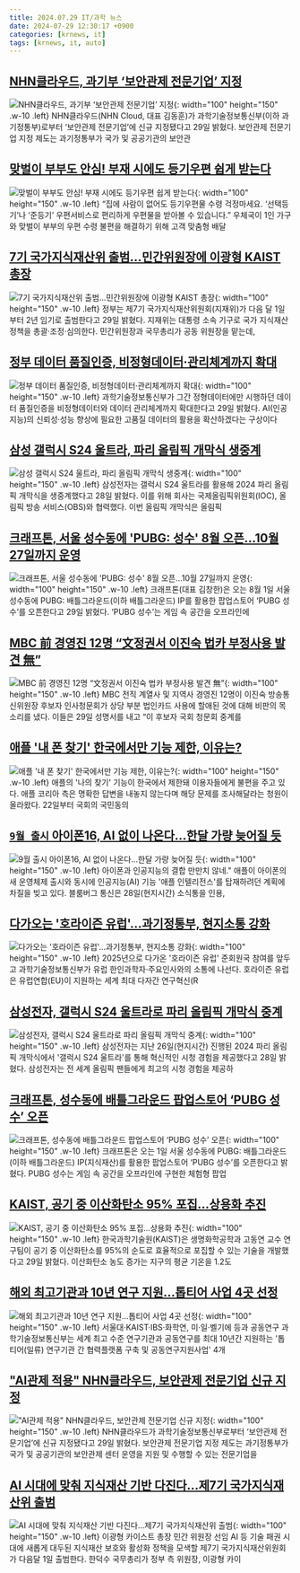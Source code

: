 ```yaml
---
title: 2024.07.29 IT/과학 뉴스
date: 2024-07-29 12:30:17 +0900
categories: [krnews, it]
tags: [krnews, it, auto]
---
```

## [NHN클라우드, 과기부 ‘보안관제 전문기업’ 지정](https://n.news.naver.com/mnews/article/018/0005799676)

![NHN클라우드, 과기부 ‘보안관제 전문기업’ 지정](https://mimgnews.pstatic.net/image/origin/018/2024/07/29/5799676.jpg?type=nf220_150){: width="100" height="150" .w-10 .left}
NHN클라우드(NHN Cloud, 대표 김동훈)가 과학기술정보통신부(이하 과기정통부)로부터 ‘보안관제 전문기업’에 신규 지정됐다고 29일 밝혔다. 보안관제 전문기업 지정 제도는 과기정통부가 국가 및 공공기관의 보안관

## [맞벌이 부부도 안심! 부재 시에도 등기우편 쉽게 받는다](https://n.news.naver.com/mnews/article/018/0005799868)

![맞벌이 부부도 안심! 부재 시에도 등기우편 쉽게 받는다](https://mimgnews.pstatic.net/image/origin/018/2024/07/29/5799868.jpg?type=nf220_150){: width="100" height="150" .w-10 .left}
“집에 사람이 없어도 등기우편물 수령 걱정마세요. ‘선택등기’나 ‘준등기’ 우편서비스로 편리하게 우편물을 받아볼 수 있습니다.” 우체국이 1인 가구와 맞벌이 부부의 우편 수령 불편을 해결하기 위해 고객 맞춤형 배달

## [7기 국가지식재산위 출범…민간위원장에 이광형 KAIST 총장](https://n.news.naver.com/mnews/article/001/0014837114)

![7기 국가지식재산위 출범…민간위원장에 이광형 KAIST 총장](https://mimgnews.pstatic.net/image/origin/001/2024/07/29/14837114.jpg?type=nf220_150){: width="100" height="150" .w-10 .left}
정부는 제7기 국가지식재산위원회(지재위)가 다음 달 1일부터 2년 임기로 출범한다고 29일 밝혔다. 지재위는 대통령 소속 기구로 국가 지식재산정책을 총괄·조정·심의한다. 민간위원장과 국무총리가 공동 위원장을 맡는데,

## [정부 데이터 품질인증, 비정형데이터·관리체계까지 확대](https://n.news.naver.com/mnews/article/008/0005070026)

![정부 데이터 품질인증, 비정형데이터·관리체계까지 확대](https://mimgnews.pstatic.net/image/origin/008/2024/07/29/5070026.jpg?type=nf220_150){: width="100" height="150" .w-10 .left}
과학기술정보통신부가 그간 정형데이터에만 시행하던 데이터 품질인증을 비정형데이터와 데이터 관리체계까지 확대한다고 29일 밝혔다. AI(인공지능)의 신뢰성·성능 향상에 필요한 고품질 데이터의 활용을 확산하겠다는 구상이다

## [삼성 갤럭시 S24 울트라, 파리 올림픽 개막식 생중계](https://n.news.naver.com/mnews/article/030/0003227037)

![삼성 갤럭시 S24 울트라, 파리 올림픽 개막식 생중계](https://mimgnews.pstatic.net/image/origin/030/2024/07/28/3227037.jpg?type=nf220_150){: width="100" height="150" .w-10 .left}
삼성전자는 갤럭시 S24 울트라를 활용해 2024 파리 올림픽 개막식을 생중계했다고 28일 밝혔다. 이를 위해 회사는 국제올림픽위원회(IOC), 올림픽 방송 서비스(OBS)와 협력했다. 이번 올림픽 개막식은 올림픽

## [크래프톤, 서울 성수동에 'PUBG: 성수' 8월 오픈…10월 27일까지 운영](https://n.news.naver.com/mnews/article/031/0000857297)

![크래프톤, 서울 성수동에 'PUBG: 성수' 8월 오픈…10월 27일까지 운영](https://mimgnews.pstatic.net/image/origin/031/2024/07/29/857297.jpg?type=nf220_150){: width="100" height="150" .w-10 .left}
크래프톤(대표 김창한)은 오는 8월 1일 서울 성수동에 PUBG: 배틀그라운드(이하 배틀그라운드) IP를 활용한 팝업스토어 ‘PUBG 성수’를 오픈한다고 29일 밝혔다. ‘PUBG 성수’는 게임 속 공간을 오프라인에

## [MBC 前 경영진 12명 “文정권서 이진숙 법카 부정사용 발견 無”](https://n.news.naver.com/mnews/article/119/0002856114)

![MBC 前 경영진 12명 “文정권서 이진숙 법카 부정사용 발견 無”](https://mimgnews.pstatic.net/image/origin/119/2024/07/29/2856114.jpg?type=nf220_150){: width="100" height="150" .w-10 .left}
MBC 전직 계열사 및 지역사 경영진 12명이 이진숙 방송통신위원장 후보자 인사청문회가 상당 부분 법인카드 사용에 할애된 것에 대해 비판의 목소리를 냈다. 이들은 29일 성명서를 내고 “이 후보자 국회 청문회 중계를

## [애플 '내 폰 찾기' 한국에서만 기능 제한, 이유는?](https://n.news.naver.com/mnews/article/003/0012692954)

![애플 '내 폰 찾기' 한국에서만 기능 제한, 이유는?](https://mimgnews.pstatic.net/image/origin/003/2024/07/28/12692954.jpg?type=nf220_150){: width="100" height="150" .w-10 .left}
애플의 '나의 찾기' 기능이 한국에서 제한돼 이용자들에게 불편을 주고 있다. 애플 코리아 측은 명확한 답변을 내놓지 않는다며 해당 문제를 조사해달라는 청원이 올라왔다. 22일부터 국회의 국민동의

## [`9월 출시` 아이폰16, AI 없이 나온다…한달 가량 늦어질 듯](https://n.news.naver.com/mnews/article/029/0002891019)

![`9월 출시` 아이폰16, AI 없이 나온다…한달 가량 늦어질 듯](https://mimgnews.pstatic.net/image/origin/029/2024/07/29/2891019.jpg?type=nf220_150){: width="100" height="150" .w-10 .left}
아이폰과 인공지능의 결합 만만치 않네." 애플이 아이폰의 새 운영체제 출시와 동시에 인공지능(AI) 기능 '애플 인텔리전스'를 탑재하려던 계획에 차질을 빚고 있다. 블룸버그 통신은 28일(현지시간) 소식통을 인용,

## [다가오는 '호라이즌 유럽'…과기정통부, 현지소통 강화](https://n.news.naver.com/mnews/article/008/0005070025)

![다가오는 '호라이즌 유럽'…과기정통부, 현지소통 강화](https://mimgnews.pstatic.net/image/origin/008/2024/07/29/5070025.jpg?type=nf220_150){: width="100" height="150" .w-10 .left}
2025년으로 다가온 '호라이즌 유럽' 준회원국 참여를 앞두고 과학기술정보통신부가 유럽 한인과학자·주요인사와의 소통에 나선다. 호라이즌 유럽은 유럽연합(EU)이 지원하는 세계 최대 다자간 연구혁신(R

## [삼성전자, 갤럭시 S24 울트라로 파리 올림픽 개막식 중계](https://n.news.naver.com/mnews/article/014/0005219495)

![삼성전자, 갤럭시 S24 울트라로 파리 올림픽 개막식 중계](https://mimgnews.pstatic.net/image/origin/014/2024/07/28/5219495.jpg?type=nf220_150){: width="100" height="150" .w-10 .left}
삼성전자는 지난 26일(현지시간) 진행된 2024 파리 올림픽 개막식에서 '갤럭시 S24 울트라'를 통해 혁신적인 시청 경험을 제공했다고 28일 밝혔다. 삼성전자는 전 세계 올림픽 팬들에게 최고의 시청 경험을 제공하

## [크래프톤, 성수동에 배틀그라운드 팝업스토어 ‘PUBG 성수’ 오픈](https://n.news.naver.com/mnews/article/138/0002178679)

![크래프톤, 성수동에 배틀그라운드 팝업스토어 ‘PUBG 성수’ 오픈](https://mimgnews.pstatic.net/image/origin/138/2024/07/29/2178679.jpg?type=nf220_150){: width="100" height="150" .w-10 .left}
크래프톤은 오는 1일 서울 성수동에 PUBG: 배틀그라운드(이하 배틀그라운드) IP(지식재산)를 활용한 팝업스토어 ‘PUBG 성수’를 오픈한다고 밝혔다. PUBG 성수는 게임 속 공간을 오프라인에 구현한 체험형 팝업

## [KAIST, 공기 중 이산화탄소 95% 포집…상용화 추진](https://n.news.naver.com/mnews/article/001/0014836831)

![KAIST, 공기 중 이산화탄소 95% 포집…상용화 추진](https://mimgnews.pstatic.net/image/origin/001/2024/07/29/14836831.jpg?type=nf220_150){: width="100" height="150" .w-10 .left}
한국과학기술원(KAIST)은 생명화학공학과 고동연 교수 연구팀이 공기 중 이산화탄소를 95%의 순도로 효율적으로 포집할 수 있는 기술을 개발했다고 29일 밝혔다. 이산화탄소 농도 증가는 지구의 평균 기온을 1.2도

## [해외 최고기관과 10년 연구 지원…톱티어 사업 4곳 선정](https://n.news.naver.com/mnews/article/001/0014837550)

![해외 최고기관과 10년 연구 지원…톱티어 사업 4곳 선정](https://mimgnews.pstatic.net/image/origin/001/2024/07/29/14837550.jpg?type=nf220_150){: width="100" height="150" .w-10 .left}
서울대·KAIST·IBS·화학연, 미·일·벨기에 등과 공동연구 과학기술정보통신부는 세계 최고 수준 연구기관과 공동연구를 최대 10년간 지원하는 '톱티어(일류) 연구기관 간 협력플랫폼 구축 및 공동연구지원사업' 4개

## ["AI관제 적용" NHN클라우드, 보안관제 전문기업 신규 지정](https://n.news.naver.com/mnews/article/014/0005219868)

!["AI관제 적용" NHN클라우드, 보안관제 전문기업 신규 지정](https://mimgnews.pstatic.net/image/origin/014/2024/07/29/5219868.jpg?type=nf220_150){: width="100" height="150" .w-10 .left}
NHN클라우드가 과학기술정보통신부로부터 ‘보안관제 전문기업’에 신규 지정됐다고 29일 밝혔다. 보안관제 전문기업 지정 제도는 과기정통부가 국가 및 공공기관의 보안관제 센터 운영을 지원 및 수행할 수 있는 전문기업을

## [AI 시대에 맞춰 지식재산 기반 다진다…제7기 국가지식재산위 출범](https://n.news.naver.com/mnews/article/029/0002891088)

![AI 시대에 맞춰 지식재산 기반 다진다…제7기 국가지식재산위 출범](https://mimgnews.pstatic.net/image/origin/029/2024/07/29/2891088.jpg?type=nf220_150){: width="100" height="150" .w-10 .left}
이광형 카이스트 총장 민간 위원장 선임 AI 등 기술 패권 시대에 새롭게 대두된 지식재산 보호와 활성화 정책을 모색할 제7기 국가지식재산위원회가 다음달 1일 출범한다. 한덕수 국무총리가 정부 측 위원장, 이광형 카이

